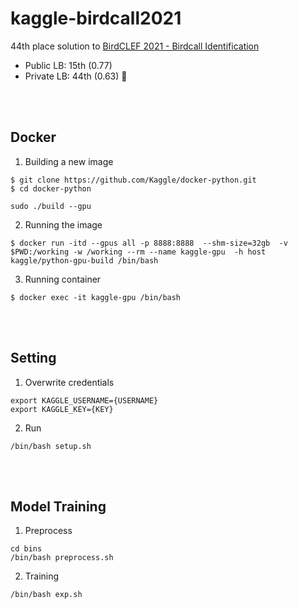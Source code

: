 # kaggle-birdcall2021

44th place solution to [BirdCLEF 2021 - Birdcall Identification](https://www.kaggle.com/c/birdclef-2021)

- Public LB: 15th (0.77)
- Private LB: 44th (0.63) 🥈

<br>
<br>

## Docker
1. Building a new image
```
$ git clone https://github.com/Kaggle/docker-python.git
$ cd docker-python

sudo ./build --gpu
```

2. Running the image
```
$ docker run -itd --gpus all -p 8888:8888  --shm-size=32gb  -v $PWD:/working -w /working --rm --name kaggle-gpu  -h host  kaggle/python-gpu-build /bin/bash
```

3. Running container
```
$ docker exec -it kaggle-gpu /bin/bash
```

<br>
<br>

## Setting
1. Overwrite credentials
```
export KAGGLE_USERNAME={USERNAME}
export KAGGLE_KEY={KEY}
```

2. Run
```
/bin/bash setup.sh
```

<br>
<br>

## Model Training
1. Preprocess
```
cd bins
/bin/bash preprocess.sh
```

2. Training
```
/bin/bash exp.sh
```

